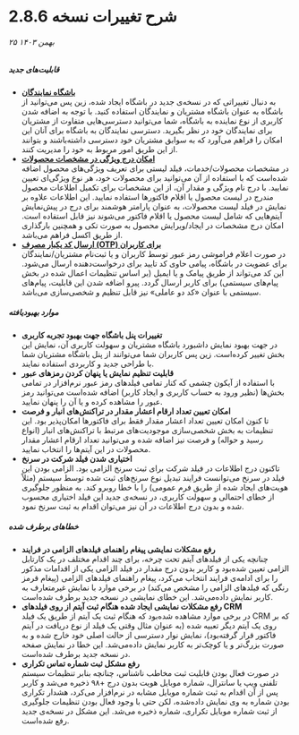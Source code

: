 # شرح تغییرات نسخه 2.8.6
###### ۲۵ بهمن ۱۴۰۳

##### قابلیت‌های جدید
- **[باشگاه نمایندگان](https://github.com/1stco/PayamGostarDocs/blob/master/Help/Club/AboutClub-2.8.6.md)**<br>
به دنبال تغییراتی که در نسخه‌ی جدید در باشگاه ایجاد شده، زین پس می‌توانید از باشگاه به عنوان باشگاه مشتریان و نمایندگان استفاده کنید. با توجه به اضافه شدن کاربری از نوع نماینده به باشگاه، شما می‌توانید دسترسی‌هایی متفاوت از مشتریان برای نمایندگان خود در نظر بگیرید. دسترسی نمایندگان به باشگاه برای آنان این امکان را فراهم می‌آورد که به سوابق مشتریان خود دسترسی داشته‌باشند و بتوانند از این طریق امور مربوط به خود را مدیریت کنند.
- **[امکان درج ویژگی در مشخصات محصولات](https://github.com/1stco/PayamGostarDocs/blob/master/Help/Basic-Information/Product-management/AddingProduct_2.8.6.md#ProductSpecifications)**<br>
در مشخصات محصولات/خدمات، فیلد لیستی برای تعریف ویژگی‌های محصول اضافه شده‌است که با استفاده از آن می‌توانید برای محصولات خود، هر نوع ویژگی‌ای تعیین نمایید. با درج نام ویژگی و مقدار آن، از این مشخصات برای تکمیل اطلاعات محصول مندرج در لیست محصول یا اقلام فاکتورها استفاده نمایید. این اطلاعات علاوه بر نمایش در فیلد لیست محصولات، به عنوان پارامتر هوشمند برای درج در پیش‌نمایش آیتم‌هایی که شامل لیست محصول یا اقلام فاکتور می‌شوند نیز قابل استفاده است. امکان درج مشخصات در ایجاد/ویرایش محصول به صورت تکی و همچنین بارگذاری از طریق اکسل فراهم می‌باشد.
- **[ارسال کد یکبار مصرف (OTP) برای کاربران](https://github.com/1stco/PayamGostarDocs/blob/master/Help/home/LogIn-2.8.6.md#OTP)**<br>
در صورت اعلام فراموشی رمز عبور توسط کاربران و یا ثبت‌نام مشتریان/نمایندگان برای عضویت در باشگاه، پیامی حاوی کد تایید برای درخواست‌دهنده ارسال می‌شود. این کد می‌تواند از طریق پیامک و یا ایمیل (بر اساس تنظیمات اعمال شده در بخش پیام‌های سیستمی) برای کاربر ارسال گردد. پیرو اضافه شدن این قابلیت، پیام‌های سیستمی با عنوان «کد دو عاملی» نیز قابل تنظیم و شخصی‌سازی می‌باشد.

##### موارد بهبودیافته
- **تغییرات پنل باشگاه جهت بهبود تجربه کاربری**<br>
در جهت بهبود نمایش داشبورد باشگاه مشتریان و سهولت کاربری آن، نمایش این بخش تغییر کرده‌است. زین پس کاربران شما می‌توانند از پنل باشگاه مشتریان شما با طراحی جدید و کاربردی استفاده نمایند.<br>
- **قابلیت تنظیم نمایش یا پنهان کردن رمزهای عبور**<br>
با استفاده از آیکون چشمی که کنار تمامی فیلدهای رمز عبور نرم‌افزار در تمامی بخش‌ها (نظیر ورود به حساب کاربری و ایجاد کاربر) اضافه شده‌است می‌توانید رمز عبور را مشاهده کرده و یا آن را پنهان نمایید.
- **امکان تعیین تعداد ارقام اعشار مقدار در تراکنش‌های انبار و فرصت**<br>
تا کنون امکان تعیین تعداد اعشار مقدار فقط برای فاکتورها امکان‌پذیر بود. این تنظیمات به بخش شخصی‌سازی موجودیت‌های مرتبط با تراکنش‌های انبار (انواع رسید و حواله) و فرصت نیز اضافه شده و می‌توانید تعداد ارقام اعشار مقدار محصولات در این آیتم‌ها را انتخاب نمایید.
- **اختیاری شدن فیلد شرکت در سرنخ**<br>
تاکنون درج اطلاعات در فیلد شرکت برای ثبت سرنخ الزامی بود. الزامی بودن این فیلد در سرنخ می‌توانست فرایند تبدیل نوع سرنخ‌های ثبت شده توسط سیستم (مثلاً هویت‌های ایجاد شده از طریق فرم عمومی) را با خطا روبرو کند. به منظور جلوگیری از خطای احتمالی و سهولت کاربری، در نسخه‌ی جدید این فیلد اختیاری محسوب شده و بدون درج اطلاعات در آن نیز می‌توان اقدام به ثبت سرنخ نمود.

##### خطاهای برطرف شده
- **رفع مشکلات نمایشی پیغام راهنمای فیلدهای الزامی در فرایند**<br>
چنانچه یکی از فیلدهای آیتم تحت چرخه، برای چند اقدام مختلف در یک کارتابل الزامی تعیین شده‌بود و کاربر بدون درج مقدار در فیلد الزامی یکی از اقدامات مذکور را برای ادامه‌ی فرایند انتخاب می‌کرد، پیغام راهنمای فیلدهای الزامی (پیغام قرمز رنگی که فیلدهای الزامی را مشخص می‌کند) در برخی موارد با نمایش غیرمتعارف به کاربر نمایش داده‌می‌شد. این خطای نمایشی در نسخه جدید برطرف شده‌است.
- **رفع مشکلات نمایشی ایجاد شده هنگام ثبت آیتم از روی فیلدهای CRM**<br>
در برخی موارد مشاهده شده‌بود که هنگام ثبت یک آیتم از طریق یک فیلد CRM که بر روی یک آیتم دیگر تعبیه شده‌ (به عنوان مثال وقتی یک فیلد از نوع دریافت در آیتم فاکتور قرار گرفته‌بود)، نمایش نوار دسترسی از حالت اصلی خود خارج شده و به صورت بزرگ‌تر و یا کوچک‌تر به کاربر نمایش داده‌می‌شد. این خطا در نمایش صفحه در نسخه جدید برطرف شده‌است. 
- **رفع مشکل ثبت شماره تماس تکراری**<br>
در صورت فعال بودن قابلیت ثبت مخاطب ناشناس، چنانچه بنابر تنظیمات سیستم تلفنی ویپ یا سانترال، شماره موبایل هویت بدون درج +۹۸ ذخیره می‌شد و کاربر پس از آن اقدام به ثبت شماره موبایل مشابه در نرم‌افزار می‌کرد، هشدار تکراری بودن شماره به وی نمایش داده‌شده، لکن حتی با وجود فعال بودن تنظیمات جلوگیری از ثبت شماره موبایل تکراری، شماره ذخیره می‌شد. این مشکل در نسخه‌ی جدید رفع شده‌است.
